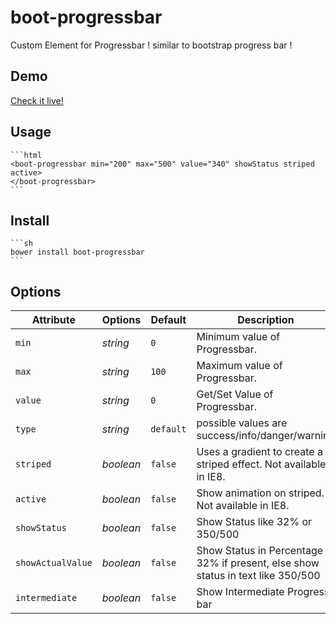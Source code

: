 boot-progressbar
================

Custom Element for Progressbar ! similar to bootstrap progress bar !

## Demo

[Check it live!](http://nsisodiya.github.io/boot-progressbar)

## Usage
    ```html
    <boot-progressbar min="200" max="500" value="340" showStatus striped active>
    </boot-progressbar>
    ```

## Install

    ```sh
    bower install boot-progressbar
    ```
## Options

Attribute         | Options    | Default     | Description
---               | ---        | ---         | ---
`min`             | *string*   | `0`         | Minimum value of Progressbar.
`max`             | *string*   | `100`       | Maximum value of Progressbar.
`value`           | *string*   | `0`         | Get/Set Value of Progressbar.
`type`            | *string*   | `default`   | possible values are success/info/danger/warning
`striped`         | *boolean*  | `false`     | Uses a gradient to create a striped effect. Not available in IE8.
`active`          | *boolean*  | `false`     | Show animation on striped. Not available in IE8.
`showStatus`      | *boolean*  | `false`     | Show Status like 32% or 350/500
`showActualValue` | *boolean*  | `false`     | Show Status in Percentage 32% if present, else show status in text like 350/500
`intermediate`    | *boolean*  | `false`     | Show Intermediate Progress bar

